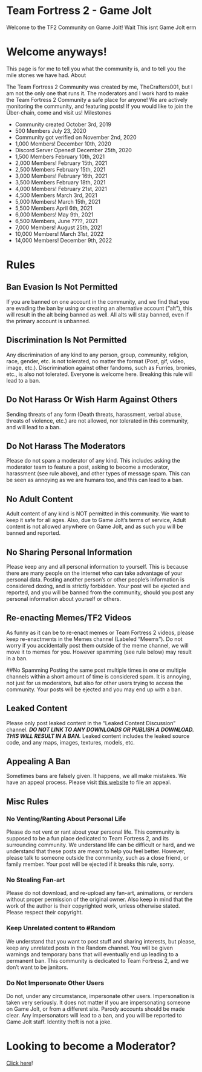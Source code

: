 # Team Fortress 2 - Game Jolt

Welcome to the TF2 Community on Game Jolt! Wait This isnt Game Jolt erm

# Welcome anyways!

This page is for me to tell you what the community is, and to tell you the mile stones we have had.
About

The Team Fortress 2 Community was created by me, TheCrafters001, but I am not the only one that runs it. The moderators and I work hard to make the Team Fortress 2 Community a safe place for anyone! We are actively monitoring the community, and featuring posts! If you would like to join the Über-chain, come and visit us!
Milestones

* Community created October 3rd, 2019
* 500 Members July 23, 2020
* Community got verified on November 2nd, 2020
* 1,000 Members! December 10th, 2020
* Discord Server Opened! December 25th, 2020
* 1,500 Members February 10th, 2021
* 2,000 Members! February 15th, 2021
* 2,500 Members February 15th, 2021
* 3,000 Members! February 16th, 2021
* 3,500 Members February 18th, 2021
* 4,000 Members! February 21st, 2021
* 4,500 Members March 3rd, 2021
* 5,000 Members! March 15th, 2021
* 5,500 Members April 6th, 2021
* 6,000 Members! May 9th, 2021
* 6,500 Members, June ????, 2021
* 7,000 Members! August 25th, 2021
* 10,000 Members! March 31st, 2022
* 14,000 Members! December 9th, 2022

# Rules

## Ban Evasion Is Not Permitted
If you are banned on one account in the community, and we find that you are evading the ban by using or creating an alternative account (“alt”), this will result in the alt being banned as well. All alts will stay banned, even if the primary account is unbanned.

## Discrimination Is Not Permitted
Any discrimination of any kind to any person, group, community, religion, race, gender, etc. is not tolerated, no matter the format (Post, gif, video, image, etc.). Discrimination against other fandoms, such as Furries, bronies, etc., is also not tolerated. Everyone is welcome here. Breaking this rule will lead to a ban.

## Do Not Harass Or Wish Harm Against Others
Sending threats of any form (Death threats, harassment, verbal abuse, threats of violence, etc.) are not allowed, nor tolerated in this community, and will lead to a ban.

## Do Not Harass The Moderators
Please do not spam a moderator of any kind. This includes asking the moderator team to feature a post, asking to become a moderator, harassment (see rule above), and other types of message spam. This can be seen as annoying as we are humans too, and this can lead to a ban.

## No Adult Content
Adult content of any kind is NOT permitted in this community. We want to keep it safe for all ages. Also, due to Game Jolt’s terms of service, Adult content is not allowed anywhere on Game Jolt, and as such you will be banned and reported.

## No Sharing Personal Information
Please keep any and all personal information to yourself. This is because there are many people on the internet who can take advantage of your personal data. Posting another person’s or other people’s information is considered doxing, and is strictly forbidden. Your post will be ejected and reported, and you will be banned from the community, should you post any personal information about yourself or others.

## Re-enacting Memes/TF2 Videos
As funny as it can be to re-enact memes or Team Fortress 2 videos, please keep re-enactments in the Memes channel (Labeled “Meems”). Do not worry if you accidentally post them outside of the meme channel, we will move it to memes for you. However spamming (see rule below) may result in a ban.

##No Spamming
Posting the same post multiple times in one or multiple channels within a short amount of time is considered spam. It is annoying, not just for us moderators, but also for other users trying to access the community. Your posts will be ejected and you may end up with a ban.

## Leaked Content
Please only post leaked content in the “Leaked Content Discussion” channel. ***DO NOT LINK TO ANY DOWNLOADS OR PUBLISH A DOWNLOAD. THIS WILL RESULT IN A BAN.*** Leaked content includes the leaked source code, and any maps, images, textures, models, etc.

## Appealing A Ban
Sometimes bans are falsely given. It happens, we all make mistakes. We have an appeal process. Please visit [this website](https://thecrafters001.github.io/tf2-ban-appeal.html) to file an appeal.

## Misc Rules

### No Venting/Ranting About Personal Life
Please do not vent or rant about your personal life. This community is supposed to be a fun place dedicated to Team Fortress 2, and its surrounding community. We understand life can be difficult or hard, and we understand that these posts are meant to help you feel better. However, please talk to someone outside the community, such as a close friend, or family member. Your post will be ejected if it breaks this rule, sorry.

### No Stealing Fan-art
Please do not download, and re-upload any fan-art, animations, or renders without proper permission of the original owner. Also keep in mind that the work of the author is their copyrighted work, unless otherwise stated. Please respect their copyright.

### Keep Unrelated content to #Random
We understand that you want to post stuff and sharing interests, but please, keep any unrelated posts in the Random channel. You will be given warnings and temporary bans that will eventually end up leading to a permanent ban. This community is dedicated to Team Fortress 2, and we don’t want to be janitors.

### Do Not Impersonate Other Users
Do not, under any circumstance, impersonate other users. Impersonation is taken very seriously. It does not matter if you are impersonating someone on Game Jolt, or from a different site. Parody accounts should be made clear. Any impersonators will lead to a ban, and you will be reported to Game Jolt staff. Identity theft is not a joke.

# Looking to become a Moderator?
[Click here](https://thecrafters001.github.io/tf2-mod-app.html)!
